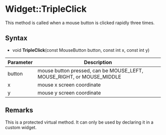 # Widget::TripleClick

This method is called when a mouse button is clicked rapidly three times.

## Syntax

- void **TripleClick**(const MouseButton button, const int x, const int y)

| Parameter | Description |
|---|---|
| button | mouse button pressed, can be MOUSE_LEFT, MOUSE_RIGHT, or MOUSE_MIDDLE |
| x | mouse x screen coordinate |
| y | mouse y screen coordinate |

## Remarks

This is a protected virtual method. It can only be used by declaring it in a custom widget.
